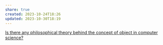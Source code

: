 ```yaml
---
share: true
created: 2023-10-24T18:26
updated: 2023-10-30T18:19
---
```

[Is there any philosophical theory behind the concept of object in computer science?](https://philosophy.stackexchange.com/q/99660/19487)
